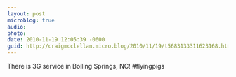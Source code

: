 ```yaml
---
layout: post
microblog: true
audio: 
photo: 
date: 2010-11-19 12:05:39 -0600
guid: http://craigmcclellan.micro.blog/2010/11/19/t5683133311623168.html
---
```

There is 3G service in Boiling Springs, NC! #flyingpigs
